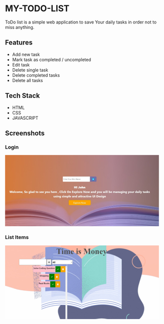 
# MY-TODO-LIST

ToDo list is a simple web application to save Your daily tasks in order not to miss anything.


## Features

- Add new task
- Mark task as completed / uncompleted
- Edit task
- Delete single task
- Delete completed tasks
- Delete all tasks


## Tech Stack

- HTML
- CSS
- JAVASCRIPT


## Screenshots
### Login

![Login](https://github.com/AdarshKashyap14/MYTODOLIST/blob/main/img/Screenshot%201.jpg?raw=true|width=500)

### List Items

![Login](https://github.com/AdarshKashyap14/MYTODOLIST/blob/main/img/Screenshot%202.jpg?raw=true|width=500)